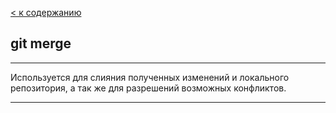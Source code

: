 [< к содержанию](./readme.md)

## **git merge**

---
Используется для слияния полученных изменений и локального репозитория, а так же для разрешений возможных конфликтов. 

---